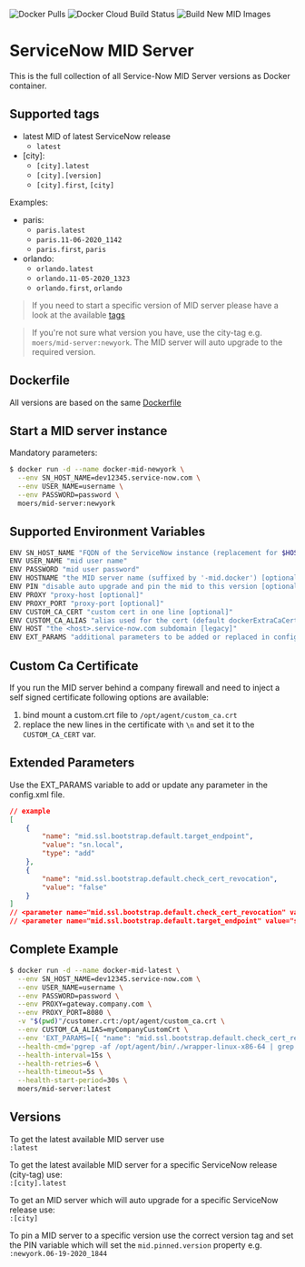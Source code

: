 ![Docker Pulls](https://img.shields.io/docker/pulls/moers/mid-server?style=flat-square) ![Docker Cloud Build Status](https://img.shields.io/docker/cloud/build/moers/mid-server?style=flat-square) ![Build New MID Images](https://github.com/bmoers/docker-mid-server/workflows/Build%20New%20MID%20Images/badge.svg)


# ServiceNow MID Server

This is the full collection of all Service-Now MID Server versions as Docker container.

## Supported tags

* latest MID of latest ServiceNow release
  * `latest`
* [city]:
  * `[city].latest`
  * `[city].[version]`
  * `[city].first`, `[city]`

Examples:

* paris:
  * `paris.latest`
  * `paris.11-06-2020_1142`
  * `paris.first`, `paris`
* orlando:
  * `orlando.latest`
  * `orlando.11-05-2020_1323`
  * `orlando.first`, `orlando`

> If you need to start a specific version of MID server please have a look at the available [tags](https://hub.docker.com/r/moers/mid-server/tags)

> If you're not sure what version you have, use the city-tag e.g. `moers/mid-server:newyork`. The MID server will auto upgrade to the required version.

## Dockerfile

All versions are based on the same [Dockerfile](https://github.com/bmoers/docker-mid-server/blob/master/docker/Dockerfile)

## Start a MID server instance

Mandatory parameters:

```bash
$ docker run -d --name docker-mid-newyork \
  --env SN_HOST_NAME=dev12345.service-now.com \
  --env USER_NAME=username \
  --env PASSWORD=password \
  moers/mid-server:newyork
```

## Supported Environment Variables

```bash
ENV SN_HOST_NAME "FQDN of the ServiceNow instance (replacement for $HOST)"
ENV USER_NAME "mid user name"
ENV PASSWORD "mid user password"
ENV HOSTNAME "the MID server name (suffixed by '-mid.docker') [optional]"
ENV PIN "disable auto upgrade and pin the mid to this version [optional]"
ENV PROXY "proxy-host [optional]"
ENV PROXY_PORT "proxy-port [optional]"
ENV CUSTOM_CA_CERT "custom cert in one line [optional]"
ENV CUSTOM_CA_ALIAS "alias used for the cert (default dockerExtraCaCerts) [optional]"
ENV HOST "the <host>.service-now.com subdomain [legacy]"
ENV EXT_PARAMS "additional parameters to be added or replaced in config.xml"
```

## Custom Ca Certificate

If you run the MID server behind a company firewall and need to inject a self signed certificate following options are available:

1. bind mount a custom.crt file to `/opt/agent/custom_ca.crt`
2. replace the new lines in the certificate with `\n` and set it to the `CUSTOM_CA_CERT` var.

## Extended Parameters

Use the EXT_PARAMS variable to add or update any parameter in the config.xml file.

```json
// example
[
    {
        "name": "mid.ssl.bootstrap.default.target_endpoint",
        "value": "sn.local",
        "type": "add"
    },
    {
        "name": "mid.ssl.bootstrap.default.check_cert_revocation",
        "value": "false"
    }
]
// <parameter name="mid.ssl.bootstrap.default.check_cert_revocation" value="false"/>
// <parameter name="mid.ssl.bootstrap.default.target_endpoint" value="sn.local"/>
```

## Complete Example

```bash
$ docker run -d --name docker-mid-latest \
  --env SN_HOST_NAME=dev12345.service-now.com \
  --env USER_NAME=username \
  --env PASSWORD=password \
  --env PROXY=gateway.company.com \
  --env PROXY_PORT=8080 \
  -v "$(pwd)"/customer.crt:/opt/agent/custom_ca.crt \
  --env CUSTOM_CA_ALIAS=myCompanyCustomCrt \
  --env 'EXT_PARAMS=[{ "name": "mid.ssl.bootstrap.default.check_cert_revocation", "value": "false", "type":"update" }]' \
  --health-cmd='pgrep -af /opt/agent/bin/./wrapper-linux-x86-64 | grep `cat /opt/agent/work/mid.pid` || exit 1' \
  --health-interval=15s \
  --health-retries=6 \
  --health-timeout=5s \
  --health-start-period=30s \
  moers/mid-server:latest
```


## Versions

To get the latest available MID server use \
`:latest`

To get the latest available MID server for a specific ServiceNow release (city-tag)  use: \
`:[city].latest`

To get an MID server which will auto upgrade for a specific ServiceNow release use: \
`:[city]`

To pin a MID server to a specific version use the correct version tag and set the PIN  variable which will set the `mid.pinned.version` property e.g. \
`:newyork.06-19-2020_1844`
